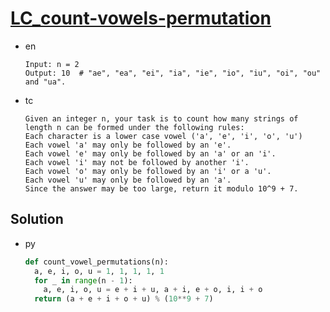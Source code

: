 # [LC_count-vowels-permutation](https://leetcode.com/problems/count-vowels-permutation)

* en

  ```en
  Input: n = 2
  Output: 10  # "ae", "ea", "ei", "ia", "ie", "io", "iu", "oi", "ou" and "ua".
  ```

* tc

  ```tc
  Given an integer n, your task is to count how many strings of length n can be formed under the following rules:
  Each character is a lower case vowel ('a', 'e', 'i', 'o', 'u')
  Each vowel 'a' may only be followed by an 'e'.
  Each vowel 'e' may only be followed by an 'a' or an 'i'.
  Each vowel 'i' may not be followed by another 'i'.
  Each vowel 'o' may only be followed by an 'i' or a 'u'.
  Each vowel 'u' may only be followed by an 'a'.
  Since the answer may be too large, return it modulo 10^9 + 7.
  ```

## Solution

* py

  ```py
  def count_vowel_permutations(n):
    a, e, i, o, u = 1, 1, 1, 1, 1
    for _ in range(n - 1):
      a, e, i, o, u = e + i + u, a + i, e + o, i, i + o
    return (a + e + i + o + u) % (10**9 + 7)
  ```
